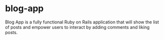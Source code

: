 # blog-app
Blog App is a fully functional Ruby on Rails application that will show the list of posts and empower users to interact by adding comments and liking posts.
